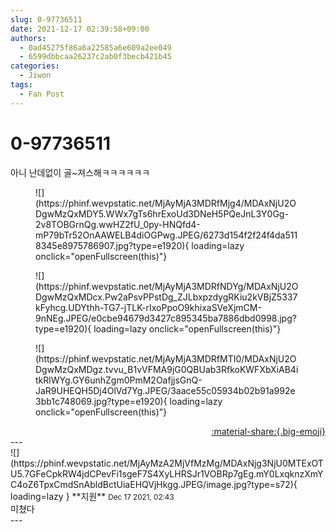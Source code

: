 ```yaml
---
slug: 0-97736511
date: 2021-12-17 02:39:58+09:00
authors:
  - 0ad45275f86a6a22585a6e609a2ee049
  - 6599dbbcaa26237c2ab0f3becb421b45
categories:
  - Jiwon
tags:
  - Fan Post
---
```


# 0-97736511

<div class="post-container" markdown="1">
<div class="content-container md-sidebar__scrollwrap" markdown="1">

아니 난데없이 골~져스해ㅋㅋㅋㅋㅋㅋ
<figure markdown="1">
![](https://phinf.wevpstatic.net/MjAyMjA3MDRfMjg4/MDAxNjU2ODgwMzQxMDY5.WWx7gTs6hrExoUd3DNeH5PQeJnL3Y0Gg-2v8TOBGrnQg.wwHZ2fU_0py-HNQfd4-mP79bTr52OnAAWELB4diOGPwg.JPEG/6273d154f2f24f4da5118345e8975786907.jpg?type=e1920){ loading=lazy onclick="openFullscreen(this)"}
</figure>

<figure markdown="1">
![](https://phinf.wevpstatic.net/MjAyMjA3MDRfNDYg/MDAxNjU2ODgwMzQxMDcx.Pw2aPsvPPstDg_ZJLbxpzdygRKiu2kVBjZ5337kFyhcg.UDYthh-TG7-jTLK-rIxoPpoO9khixaSVeXjmCM-9nNEg.JPEG/e0cbe94679d3427c895345ba7886dbd0998.jpg?type=e1920){ loading=lazy onclick="openFullscreen(this)"}
</figure>

<figure markdown="1">
![](https://phinf.wevpstatic.net/MjAyMjA3MDRfMTI0/MDAxNjU2ODgwMzQxMDgz.tvvu_B1vVFMA9jG0QBUab3RfkoKWFXbXiAB4itkRlWYg.GY6unhZgm0PmM2OafjjsGnQ-JaR9UHEQH5Dj4OlVd7Yg.JPEG/3aace55c05934b02b91a992e3bb1c748069.jpg?type=e1920){ loading=lazy onclick="openFullscreen(this)"}
</figure>


</div>
</div>

<div style="text-align: right;" markdown="1">
<a href="https://weverse.io/fromis9/fanpost/0-97736511" style="text-align: right;">:material-share:{.big-emoji}</a>
</div>
---

<div class="comments-container md-sidebar__scrollwrap" markdown="1">
<div class="comment" markdown="1">
<div class='id-container' markdown="1">
![](https://phinf.wevpstatic.net/MjAyMzA2MjVfMzMg/MDAxNjg3NjU0MTExOTU5.7GFeCpkRW4jdCPevFi1sgeF7S4XyLHRSJr1VOBRp7gEg.mY0LxqknzXmYC4oZ6TpxCmdSnAbldBctUiaEHQVjHkgg.JPEG/image.jpg?type=s72){ loading=lazy }
**<span class="artist">지원</span>** <small>Dec 17 2021, 02:43</small><br>
</div>
<div class='comment-body' markdown="1">
미쳤다
</div>
</div>
</div>
---
